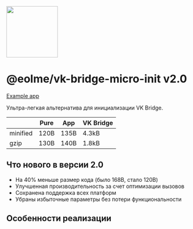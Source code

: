 [<img width="134" src="https://vk.com/images/apps/mini_apps/vk_mini_apps_logo.svg">](https://vk.com/services)

# @eolme/vk-bridge-micro-init v2.0

[Example app](https://vk.com/app7488350)

Ультра-легкая альтернатива для инициализации VK Bridge.

|          | Pure | App  | VK Bridge |
|----------|------|------|-----------|
| minified | 120B | 135B | 4.3kB     |
| gzip     | 130B | 140B | 1.8kB     |

## Что нового в версии 2.0

- На 40% меньше размер кода (было 168B, стало 120B)
- Улучшенная производительность за счет оптимизации вызовов
- Сохранена поддержка всех платформ
- Убраны избыточные параметры без потери функциональности

## Особенности реализации
